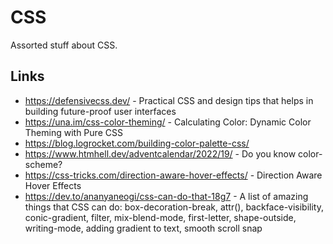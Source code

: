 # CSS

Assorted stuff about CSS.

## Links

- https://defensivecss.dev/ - Practical CSS and design tips that helps in building future-proof user interfaces
- https://una.im/css-color-theming/ - Calculating Color: Dynamic Color Theming with Pure CSS
- https://blog.logrocket.com/building-color-palette-css/
- https://www.htmhell.dev/adventcalendar/2022/19/ - Do you know color-scheme?
- https://css-tricks.com/direction-aware-hover-effects/ - Direction Aware Hover Effects
- https://dev.to/ananyaneogi/css-can-do-that-18g7 - A list of amazing things that CSS can do: box-decoration-break, attr(), backface-visibility, conic-gradient, filter, mix-blend-mode, first-letter, shape-outside, writing-mode, adding gradient to text, smooth scroll snap
